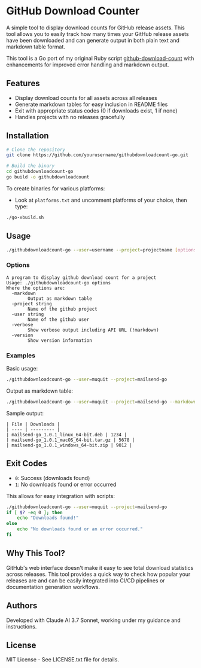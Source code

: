 # GitHub Download Counter

A simple tool to display download counts for GitHub release assets. This tool allows you to easily track how many times your GitHub release assets have been downloaded and can generate output in both plain text and markdown table format.

This tool is a Go port of my original Ruby script 
[github-download-count](https://github.com/muquit/githubdownloadcount)
with enhancements for improved error handling and markdown output.

## Features

- Display download counts for all assets across all releases
- Generate markdown tables for easy inclusion in README files
- Exit with appropriate status codes (0 if downloads exist, 1 if none)
- Handles projects with no releases gracefully

## Installation

```bash
# Clone the repository
git clone https://github.com/yourusername/githubdownloadcount-go.git

# Build the binary
cd githubdownloadcount-go
go build -o githubdownloadcount
```
To create binaries for various platforms:

* Look at `platforms.txt` and uncomment platforms of your choice, then type:

```bash
./go-xbuild.sh
```

## Usage

```bash
./githubdownloadcount-go --user=username --project=projectname [options]
```

### Options

```
A program to display github download count for a project
Usage: ./githubdownloadcount-go options
Where the options are:
  -markdown
    	Output as markdown table
  -project string
    	Name of the github project
  -user string
    	Name of the github user
  -verbose
    	Show verbose output including API URL (!markdown)
  -version
    	Show version information
```

### Examples

Basic usage:

```bash
./githubdownloadcount-go --user=muquit --project=mailsend-go
```

Output as markdown table:

```bash
./githubdownloadcount-go --user=muquit --project=mailsend-go --markdown
```

Sample output:

```
| File | Downloads |
| ---- | --------- |
| mailsend-go_1.0.1_linux_64-bit.deb | 1234 |
| mailsend-go_1.0.1_macOS_64-bit.tar.gz | 5678 |
| mailsend-go_1.0.1_windows_64-bit.zip | 9012 |
```

## Exit Codes

- `0`: Success (downloads found)
- `1`: No downloads found or error occurred

This allows for easy integration with scripts:

```bash
./githubdownloadcount-go --user=muquit --project=mailsend-go
if [ $? -eq 0 ]; then
    echo "Downloads found!"
else
    echo "No downloads found or an error occurred."
fi
```

## Why This Tool?

GitHub's web interface doesn't make it easy to see total download statistics across releases. This tool provides a quick way to check how popular your releases are and can be easily integrated into CI/CD pipelines or documentation generation workflows.

## Authors

Developed with Claude AI 3.7 Sonnet, working under my guidance and instructions.

## License

MIT License - See LICENSE.txt file for details.


